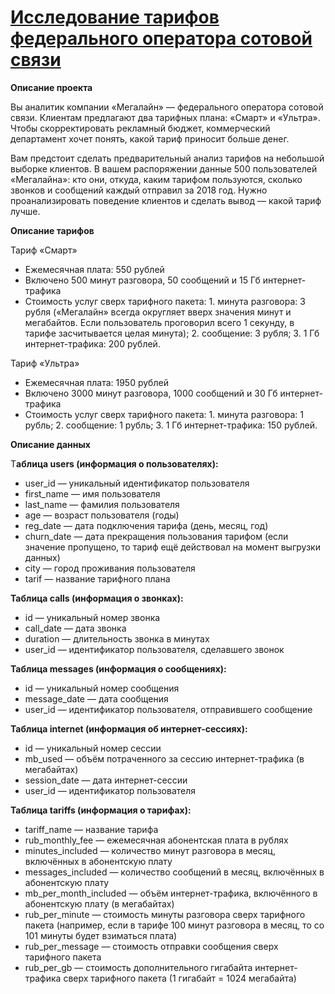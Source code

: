 # [Исследование тарифов федерального оператора сотовой связи](https://github.com/GarnetsAleksandr/yandex_praktikum/blob/main/4%20%D0%A1%D1%82%D0%B0%D1%82%D0%B8%D1%81%D1%82%D0%B8%D1%87%D0%B5%D1%81%D0%BA%D0%B8%D0%B9%20%D0%B0%D0%BD%D0%B0%D0%BB%D0%B8%D0%B7%20%D0%B4%D0%B0%D0%BD%D0%BD%D1%8B%D1%85/garnets_m1_p4_v2.ipynb)

**Описание проекта**

Вы аналитик компании «Мегалайн» — федерального оператора сотовой связи. Клиентам предлагают два тарифных плана: «Смарт» и «Ультра». Чтобы скорректировать рекламный бюджет, коммерческий департамент хочет понять, какой тариф приносит больше денег.

Вам предстоит сделать предварительный анализ тарифов на небольшой выборке клиентов. В вашем распоряжении данные 500 пользователей «Мегалайна»: кто они, откуда, каким тарифом пользуются, сколько звонков и сообщений каждый отправил за 2018 год. Нужно проанализировать поведение клиентов и сделать вывод — какой тариф лучше.

**Описание тарифов**

Тариф «Смарт»
- Ежемесячная плата: 550 рублей
- Включено 500 минут разговора, 50 сообщений и 15 Гб интернет-трафика
- Стоимость услуг сверх тарифного пакета: 1. минута разговора: 3 рубля («Мегалайн» всегда округляет вверх значения минут и мегабайтов. Если пользователь проговорил всего 1 секунду, в тарифе засчитывается целая минута); 2. сообщение: 3 рубля; 3. 1 Гб интернет-трафика: 200 рублей.

Тариф «Ультра»
- Ежемесячная плата: 1950 рублей
- Включено 3000 минут разговора, 1000 сообщений и 30 Гб интернет-трафика
- Стоимость услуг сверх тарифного пакета: 1. минута разговора: 1 рубль; 2. сообщение: 1 рубль; 3. 1 Гб интернет-трафика: 150 рублей.

**Описание данных**

Т**аблица users (информация о пользователях):**

- user_id — уникальный идентификатор пользователя
- first_name — имя пользователя
- last_name — фамилия пользователя
- age — возраст пользователя (годы)
- reg_date — дата подключения тарифа (день, месяц, год)
- churn_date — дата прекращения пользования тарифом (если значение пропущено, то тариф ещё действовал на момент выгрузки данных)
- city — город проживания пользователя
- tarif — название тарифного плана

**Таблица calls (информация о звонках):**

- id — уникальный номер звонка
- call_date — дата звонка
- duration — длительность звонка в минутах
- user_id — идентификатор пользователя, сделавшего звонок

**Таблица messages (информация о сообщениях):**

- id — уникальный номер сообщения
- message_date — дата сообщения
- user_id — идентификатор пользователя, отправившего сообщение

**Таблица internet (информация об интернет-сессиях):**

- id — уникальный номер сессии
- mb_used — объём потраченного за сессию интернет-трафика (в мегабайтах)
- session_date — дата интернет-сессии
- user_id — идентификатор пользователя

**Таблица tariffs (информация о тарифах):**

- tariff_name — название тарифа
- rub_monthly_fee — ежемесячная абонентская плата в рублях
- minutes_included — количество минут разговора в месяц, включённых в абонентскую плату
- messages_included — количество сообщений в месяц, включённых в абонентскую плату
- mb_per_month_included — объём интернет-трафика, включённого в абонентскую плату (в мегабайтах)
- rub_per_minute — стоимость минуты разговора сверх тарифного пакета (например, если в тарифе 100 минут разговора в месяц, то со 101 минуты будет взиматься плата)
- rub_per_message — стоимость отправки сообщения сверх тарифного пакета
- rub_per_gb — стоимость дополнительного гигабайта интернет-трафика сверх тарифного пакета (1 гигабайт = 1024 мегабайта)
